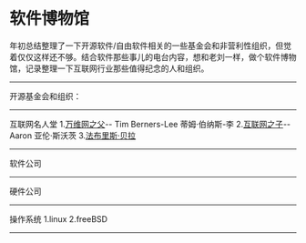# 软件博物馆

年初总结整理了一下开源软件/自由软件相关的一些基金会和非营利性组织，但觉着仅仅这样还不够。结合软件那些事儿的电台内容，想和老刘一样，做个软件博物馆，记录整理一下互联网行业那些值得纪念的人和组织。

----

开源基金会和组织：

----

互联网名人堂
1.[万维网之父](https://en.wikipedia.org/wiki/Tim_Berners-Lee)-- Tim Berners-Lee 蒂姆·伯纳斯-李
2.[互联网之子](https://en.wikipedia.org/wiki/Aaron_Swartz)--  Aaron 亚伦·斯沃茨
3.[法布里斯·贝拉](https://en.wikipedia.org/wiki/Fabrice_Bellard)

----

软件公司

----

硬件公司

----

操作系统
1.linux
2.freeBSD

----